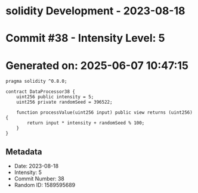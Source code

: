 ﻿# solidity Development - 2023-08-18
# Commit #38 - Intensity Level: 5
# Generated on: 2025-06-07 10:47:15
```solidity
pragma solidity ^0.8.0;

contract DataProcessor38 {
    uint256 public intensity = 5;
    uint256 private randomSeed = 396522;

    function processValue(uint256 input) public view returns (uint256) {
        return input * intensity + randomSeed % 100;
    }
}
```
## Metadata
- Date: 2023-08-18
- Intensity: 5
- Commit Number: 38
- Random ID: 1589595689
